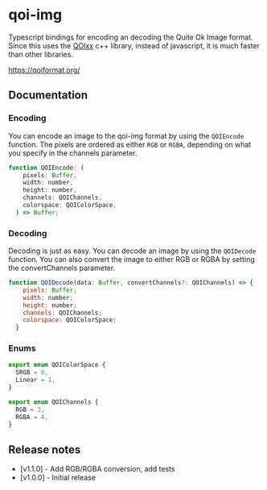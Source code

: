 # qoi-img

Typescript bindings for encoding an decoding the Quite Ok Image format.
Since this uses the [QOIxx](https://github.com/wx257osn2/qoixx) c++ library, instead of javascript, it is much faster than other libraries.

<https://qoiformat.org/>

## Documentation

### Encoding

You can encode an image to the qoi-img format by using the `QOIEncode` function.
The pixels are ordered as either `RGB` or `RGBA`, depending on what you specify in the channels parameter.

```js
function QOIEncode: (
    pixels: Buffer,
    width: number,
    height: number,
    channels: QOIChannels,
    colorspace: QOIColorSpace,
  ) => Buffer;
```

### Decoding

Decoding is just as easy. You can decode an image by using the `QOIDecode` function.
You can also convert the image to either RGB or RGBA by setting the convertChannels parameter.

```js
function QOIDecode(data: Buffer, convertChannels?: QOIChannels) => {
    pixels: Buffer;
    width: number;
    height: number;
    channels: QOIChannels;
    colorspace: QOIColorSpace;
  }
```

### Enums

```js
export enum QOIColorSpace {
  SRGB = 0,
  Linear = 1,
}

export enum QOIChannels {
  RGB = 3,
  RGBA = 4,
}
```

## Release notes

* [v1.1.0] - Add RGB/RGBA conversion, add tests
* [v1.0.0] - Initial release
